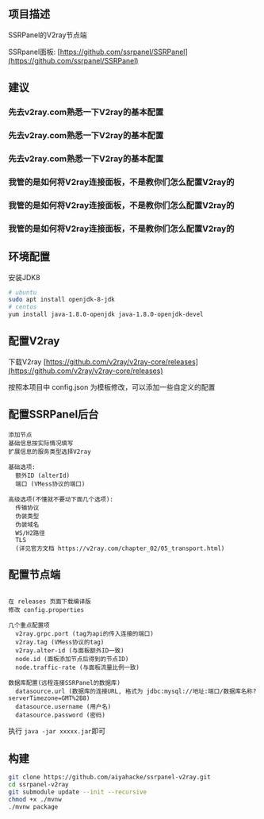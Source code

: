 ## 项目描述
SSRPanel的V2ray节点端

SSRpanel面板: 
[https://github.com/ssrpanel/SSRPanel](https://github.com/ssrpanel/SSRPanel)

## 建议

### 先去v2ray.com熟悉一下V2ray的基本配置
### 先去v2ray.com熟悉一下V2ray的基本配置
### 先去v2ray.com熟悉一下V2ray的基本配置
### 我管的是如何将V2ray连接面板，不是教你们怎么配置V2ray的
### 我管的是如何将V2ray连接面板，不是教你们怎么配置V2ray的
### 我管的是如何将V2ray连接面板，不是教你们怎么配置V2ray的

## 环境配置

安装JDK8
```bash
# ubuntu
sudo apt install openjdk-8-jdk
# centos
yum install java-1.8.0-openjdk java-1.8.0-openjdk-devel
```

## 配置V2ray

下载V2ray
[https://github.com/v2ray/v2ray-core/releases](https://github.com/v2ray/v2ray-core/releases)

按照本项目中 config.json 为模板修改，可以添加一些自定义的配置

## 配置SSRPanel后台
```
添加节点
基础信息按实际情况填写
扩展信息的服务类型选择V2ray

基础选项:
  额外ID (alterId)
  端口 (VMess协议的端口)
  
高级选项(不懂就不要动下面几个选项): 
  传输协议
  伪装类型
  伪装域名
  WS/H2路径
  TLS
  (详见官方文档 https://v2ray.com/chapter_02/05_transport.html)
```

## 配置节点端
```

在 releases 页面下载编译版
修改 config.properties

几个重点配置项
  v2ray.grpc.port (tag为api的传入连接的端口)
  v2ray.tag (VMess协议的tag)
  v2ray.alter-id (与面板额外ID一致)
  node.id (面板添加节点后得到的节点ID)
  node.traffic-rate (与面板流量比例一致)

数据库配置(远程连接SSRPanel的数据库)
  datasource.url (数据库的连接URL, 格式为 jdbc:mysql://地址:端口/数据库名称?serverTimezone=GMT%2B8)
  datasource.username (用户名)
  datasource.password (密码)
```

执行 `java -jar xxxxx.jar`即可

## 构建
```bash
git clone https://github.com/aiyahacke/ssrpanel-v2ray.git
cd ssrpanel-v2ray
git submodule update --init --recursive
chmod +x ./mvnw
./mvnw package
```
